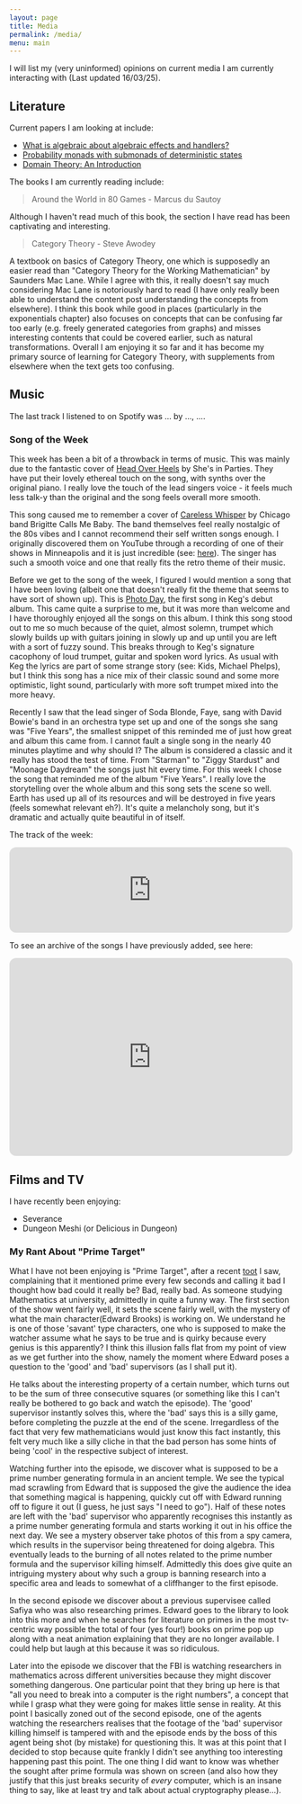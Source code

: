 ```yaml
---
layout: page
title: Media
permalink: /media/
menu: main
---
```


I will list my (very uninformed) opinions on current media I am currently interacting with (Last updated 16/03/25).

## Literature

Current papers I am looking at include:

- [What is algebraic about algebraic effects and handlers?](https://arxiv.org/abs/1807.05923)
- [Probability monads with submonads of deterministic states](https://arxiv.org/abs/2204.07003)
- [Domain Theory: An Introduction](https://arxiv.org/abs/1605.05858)

The books I am currently reading include:

> Around the World in 80 Games - Marcus du Sautoy

Although I haven't read much of this book, the section I have read has been captivating and interesting.

> Category Theory - Steve Awodey

A textbook on basics of Category Theory, one which is supposedly an easier read than "Category Theory for the Working Mathematician" by Saunders Mac Lane. While I agree with this, it really doesn't say much considering Mac Lane is notoriously hard to read (I have only really been able to understand the content post understanding the concepts from elsewhere). I think this book while good in places (particularly in the exponentials chapter) also focuses on concepts that can be confusing far too early (e.g. freely generated categories from graphs) and misses interesting contents that could be covered earlier, such as natural transformations. Overall I am enjoying it so far and it has become my primary source of learning for Category Theory, with supplements from elsewhere when the text gets too confusing.

## Music

<p>
    The last track I listened to on Spotify was
    <span data-nowplaying="TrackLink">...</span>
    by <span data-nowplaying="ArtistsLink">...</span>,
    <span data-nowplaying="TimeSince">...</span>.
</p>
<script src="https://now-playing.akpain.net/script/njuav1quxpqzgp8tyhkfba5on"></script>

### Song of the Week

This week has been a bit of a throwback in terms of music. This was mainly due to the fantastic cover of [Head Over Heels](https://open.spotify.com/track/2w7MvUzOvRXZCjFEV7tahC?si=a4afe3c1ab994831) by She's in Parties. They have put their lovely ethereal touch on the song, with synths over the original piano. I really love the touch of the lead singers voice - it feels much less talk-y than the original and the song feels overall more smooth.

This song caused me to remember a cover of [Careless Whisper](https://open.spotify.com/track/0cvW31FIK6B3mUqWLUHorv?si=0e3864cf7d784b54) by Chicago band Brigitte Calls Me Baby. The band themselves feel really nostalgic of the 80s vibes and I cannot recommend their self written songs enough. I originally discovered them on YouTube through a recording of one of their shows in Minneapolis and it is just incredible (see: [here](https://youtu.be/H_OC1Po62Rs?si=XU4pjvf7Y6QemMks)). The singer has such a smooth voice and one that really fits the retro theme of their music.

Before we get to the song of the week, I figured I would mention a song that I have been loving (albeit one that doesn't really fit the theme that seems to have sort of shown up). This is [Photo Day](https://open.spotify.com/track/33xc1xV00ATu5B7yU6TLm1?si=592c4c7835d640fc), the first song in Keg's debut album. This came quite a surprise to me, but it was more than welcome and I have thoroughly enjoyed all the songs on this album. I think this song stood out to me so much because of the quiet, almost solemn, trumpet which slowly builds up with guitars joining in slowly up and up until you are left with a sort of fuzzy sound. This breaks through to Keg's signature cacophony of loud trumpet, guitar and spoken word lyrics. As usual with Keg the lyrics are part of some strange story (see: Kids, Michael Phelps), but I think this song has a nice mix of their classic sound and some more optimistic, light sound, particularly with more soft trumpet mixed into the more heavy.

Recently I saw that the lead singer of Soda Blonde, Faye, sang with David Bowie's band in an orchestra type set up and one of the songs she sang was "Five Years", the smallest snippet of this reminded me of just how great and album this came from. I cannot fault a single song in the nearly 40 minutes playtime and why should I? The album is considered a classic and it really has stood the test of time. From "Starman" to "Ziggy Stardust" and "Moonage Daydream" the songs just hit every time. For this week I chose the song that reminded me of the album "Five Years". I really love the storytelling over the whole album and this song sets the scene so well. Earth has used up all of its resources and will be destroyed in five years (feels somewhat relevant eh?). It's quite a melancholy song, but it's dramatic and actually quite beautiful in of itself.

The track of the week:

<iframe style="border-radius:12px" src="https://open.spotify.com/embed/track/1JIzFhI9Lt5FyslawmHCBi?utm_source=generator" width="100%" height="152" frameBorder="0" allowfullscreen="" allow="autoplay; clipboard-write; encrypted-media; fullscreen; picture-in-picture" loading="lazy"></iframe>

To see an archive of the songs I have previously added, see here:

<iframe style="border-radius:12px" src="https://open.spotify.com/embed/playlist/3fbq2MJ5qVj6IfPwzSaj2F?utm_source=generator&theme=0" width="100%" height="352" frameBorder="0" allowfullscreen="" allow="autoplay; clipboard-write; encrypted-media; fullscreen; picture-in-picture" loading="lazy"></iframe>

## Films and TV

I have recently been enjoying:
- Severance
- Dungeon Meshi (or Delicious in Dungeon)

### My Rant About "Prime Target"

What I have not been enjoying is "Prime Target", after a recent [toot](https://mathstodon.xyz/@bradheintz/113964404406035722) I saw, complaining that it mentioned prime every few seconds and calling it bad I thought how bad could it really be? Bad, really bad. As someone studying Mathematics at university, admittedly in quite a funny way. The first section of the show went fairly well, it sets the scene fairly well, with the mystery of what the main character(Edward Brooks) is working on. We understand he is one of those 'savant' type characters, one who is supposed to make the watcher assume what he says to be true and is quirky because every genius is this apparently? I think this illusion falls flat from my point of view as we get further into the show, namely the moment where Edward poses a question to the 'good' and 'bad' supervisors (as I shall put it).
    
He talks about the interesting property of a certain number, which turns out to be the sum of three consecutive squares (or something like this I can't really be bothered to go back and watch the episode). The 'good' supervisor instantly solves this, where the 'bad' says this is a silly game, before completing the puzzle at the end of the scene. Irregardless of the fact that very few mathematicians would just know this fact instantly, this felt very much like a silly cliche in that the bad person has some hints of being 'cool' in the respective subject of interest.

Watching further into the episode, we discover what is supposed to be a prime number generating formula in an ancient temple. We see the typical mad scrawling from Edward that is supposed the give the audience the idea that something magical is happening, quickly cut off with Edward running off to figure it out (I guess, he just says "I need to go"). Half of these notes are left with the 'bad' supervisor who apparently recognises this instantly as a prime number generating formula and starts working it out in his office the next day. We see a mystery observer take photos of this from a spy camera, which results in the supervisor being threatened for doing algebra. This eventually leads to the burning of all notes related to the prime number formula and the supervisor killing himself. Admittedly this does give quite an intriguing mystery about why such a group is banning research into a specific area and leads to somewhat of a cliffhanger to the first episode.

In the second episode we discover about a previous supervisee called Safiya who was also researching primes. Edward goes to the library to look into this more and when he searches for literature on primes in the most tv-centric way possible the total of four (yes four!) books on prime pop up along with a neat animation explaining that they are no longer available. I could help but laugh at this because it was so ridiculous.

Later into the episode we discover that the FBI is watching researchers in mathematics across different universities because they might discover something dangerous. One particular point that they bring up here is that "all you need to break into a computer is the right numbers", a concept that while I grasp what they were going for makes little sense in reality. At this point I basically zoned out of the second episode, one of the agents watching the researchers realises that the footage of the 'bad' supervisor killing himself is tampered with and the episode ends by the boss of this agent being shot (by mistake) for questioning this. It was at this point that I decided to stop because quite frankly I didn't see anything too interesting happening past this point. The one thing I did want to know was whether the sought after prime formula was shown on screen (and also how they justify that this just breaks security of _every_ computer, which is an insane thing to say, like at least try and talk about actual cryptography please...).

